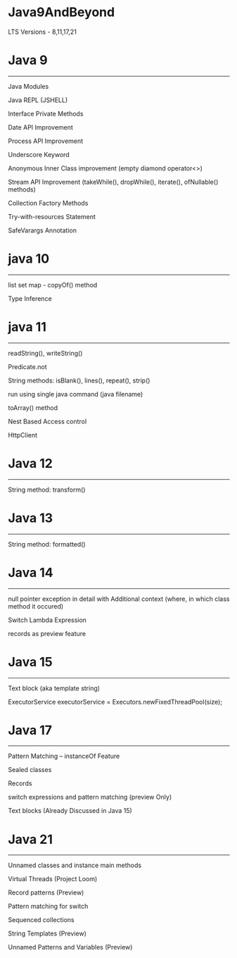 # Java9AndBeyond
LTS Versions - 8,11,17,21

# Java 9
****************************************
Java Modules

Java REPL (JSHELL)

Interface Private Methods

Date API Improvement

Process API Improvement

Underscore Keyword

Anonymous Inner Class improvement (empty diamond operator<>)

Stream API Improvement (takeWhile(), dropWhile(), iterate(), ofNullable() methods)

Collection Factory Methods

Try-with-resources Statement

SafeVarargs Annotation


# java 10
***************************************
list set map - copyOf() method

Type Inference

# java 11
***************************************
readString(), writeString()

Predicate.not

String methods: isBlank(), lines(), repeat(), strip()

run using single java command (java filename)

toArray() method

Nest Based Access control

HttpClient

# Java 12
***************************************
String method: transform()

# Java 13
***************************************
String method: formatted()

# Java 14
***************************************
null pointer exception in detail with Additional context (where, in which class method it occured)

Switch Lambda Expression

records as preview feature

# Java 15
***************************************
Text block (aka template string)

ExecutorService executorService = Executors.newFixedThreadPool(size);

# Java 17
********************************************************
Pattern Matching – instanceOf Feature

Sealed classes

Records

switch expressions and pattern matching (preview Only)

Text blocks (Already Discussed in Java 15)


# Java 21
*******************************************************

Unnamed classes and instance main methods

Virtual Threads (Project Loom)

Record patterns (Preview)

Pattern matching for switch

Sequenced collections

String Templates (Preview)

Unnamed Patterns and Variables (Preview)
